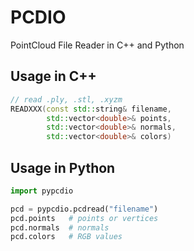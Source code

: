 # PCDIO
PointCloud File Reader in C++ and Python
## Usage in C++
```C++
// read .ply, .stl, .xyzm
READXXX(const std::string& filename,
		std::vector<double>& points,
		std::vector<double>& normals,
		std::vector<double>& colors)
```
## Usage in Python
```Python
import pypcdio

pcd = pypcdio.pcdread("filename")
pcd.points   # points or vertices
pcd.normals  # normals
pcd.colors   # RGB values
```